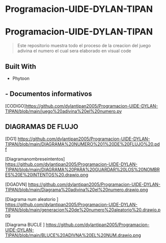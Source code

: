 # Programacion-UIDE-DYLAN-TIPAN
<a name="readme-top"></a>

# Programacion-UIDE-DYLAN-TIPAN

> Este repositorio muestra todo el proceso de la creacion del juego adivina el numero el cual sera elaborado en visual code 

## Built With

- Phytoon


## - Documentos informativos

[CODIGO]https://github.com/dylantipan2005/Programacion-UIDE-DYLAN-TIPAN/blob/main/juego%20adivina%20el%20numero.py
## DIAGRAMAS DE FLUJO 
[DG1] https://github.com/dylantipan2005/Programacion-UIDE-DYLAN-TIPAN/blob/main/DIAGRAMA%20NUMERO%201%20DE%20FLUJO%20.pdf

[Diagramanombreseintentos] https://github.com/dylantipan2005/Programacion-UIDE-DYLAN-TIPAN/blob/main/DIAGRAMA%20PARA%20GUARDAR%20LOS%20NOMBRES%20E%20INTENTOS%20.drawio.png

[DGADVN] https://github.com/dylantipan2005/Programacion-UIDE-DYLAN-TIPAN/blob/main/Diagrama%20adivina%20el%20numero.drawio.png

[Diagrama num aleatorio ] https://github.com/dylantipan2005/Programacion-UIDE-DYLAN-TIPAN/blob/main/generacion%20de%20numero%20aleatorio%20.drawio.png

[Diagrama BUCLE ] https://github.com/dylantipan2005/Programacion-UIDE-DYLAN-TIPAN/blob/main/BLUCE%20ADIVNA%20EL%20NUM.drawio.png
